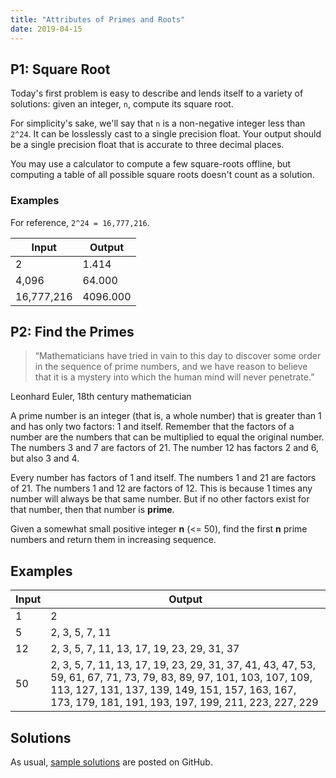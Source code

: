 ```yaml
---
title: "Attributes of Primes and Roots"
date: 2019-04-15
---
```


## P1: Square Root

Today's first problem is easy to describe and lends itself to a variety of solutions: given an integer, `n`, compute its square root.

For simplicity's sake, we'll say that `n` is a non-negative integer less than `2^24`. It can be losslessly cast to a single precision float. Your output should be a single precision float that is accurate to three decimal places.

You may use a calculator to compute a few square-roots offline, but computing a table of all possible square roots doesn't count as a solution.

### Examples

For reference, `2^24 = 16,777,216`.

| Input      | Output   |
|------------|----------|
|          2 |    1.414 |
|      4,096 |   64.000 |
| 16,777,216 | 4096.000 |

## P2: Find the Primes

> “Mathematicians have tried in vain to this day to discover some order in the sequence of prime numbers, and we have reason to believe that it is a mystery into which the human mind will never penetrate.”

Leonhard Euler, 18th century mathematician

A prime number is an integer (that is, a whole number) that is greater than 1 and has only two factors: 1 and itself. Remember that the factors of a number are the numbers that can be multiplied to equal the original number. The numbers 3 and 7 are factors of 21. The number 12 has factors 2 and 6, but also 3 and 4.

Every number has factors of 1 and itself. The numbers 1 and 21 are factors of 21. The numbers 1 and 12 are factors of 12. This is because 1 times any number will always be that same number. But if no other factors exist for that number, then that number is **prime**.

Given a somewhat small positive integer **n** (<= 50), find the first **n** prime numbers and return them in increasing sequence.

## Examples
| Input  | Output   | 
|--------|----------|
| 1      | 2                                          |
| 5      | 2, 3, 5, 7, 11                             |
| 12     | 2, 3, 5, 7, 11, 13, 17, 19, 23, 29, 31, 37 |
| 50     | 2, 3, 5, 7, 11, 13, 17, 19, 23, 29, 31, 37, 41, 43, 47, 53, 59, 61, 67, 71, 73, 79, 83, 89, 97, 101, 103, 107, 109, 113, 127, 131, 137, 139, 149, 151, 157, 163, 167, 173, 179, 181, 191, 193, 197, 199, 211, 223, 227, 229     |


## Solutions

As usual, [sample solutions][csip-uga/archive] are posted on GitHub.

[csip-uga/archive]: https://github.com/csip-uga/archive
